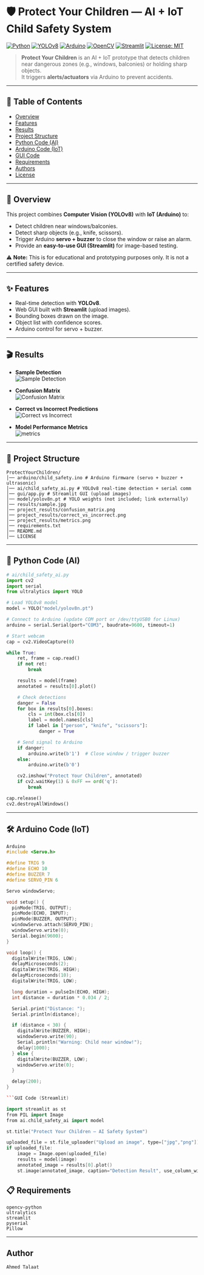 # 🛡️ Protect Your Children — AI + IoT Child Safety System

[![Python](https://img.shields.io/badge/Python-3.10+-3776AB?logo=python&logoColor=white)](#)
[![YOLOv8](https://img.shields.io/badge/YOLOv8-Ultralytics-0A0A0A?logo=ultralytics)](#)
[![Arduino](https://img.shields.io/badge/Arduino-Mega-00979D?logo=arduino&logoColor=white)](#)
[![OpenCV](https://img.shields.io/badge/OpenCV-Computer%20Vision-5C3EE8?logo=opencv&logoColor=white)](#)
[![Streamlit](https://img.shields.io/badge/Streamlit-GUI-FF4B4B?logo=streamlit&logoColor=white)](#)
[![License: MIT](https://img.shields.io/badge/License-MIT-green.svg)](LICENSE)

> **Protect Your Children** is an AI + IoT prototype that detects children near dangerous zones (e.g., windows, balconies) or holding sharp objects.  
> It triggers **alerts/actuators** via Arduino to prevent accidents.

---

## 📑 Table of Contents
- [Overview](#-overview)
- [Features](#-features)
- [Results](#-results)
- [Project Structure](#-project-structure)
- [Python Code (AI)](#-python-code-ai)
- [Arduino Code (IoT)](#-arduino-code-iot)
- [GUI Code](#-gui-code)
- [Requirements](#-requirements)
- [Authors](#-authors)
- [License](#-license)

---

## 🔎 Overview
This project combines **Computer Vision (YOLOv8)** with **IoT (Arduino)** to:
- Detect children near windows/balconies.
- Detect sharp objects (e.g., knife, scissors).
- Trigger Arduino **servo + buzzer** to close the window or raise an alarm.
- Provide an **easy-to-use GUI (Streamlit)** for image-based testing.

⚠️ **Note:** This is for educational and prototyping purposes only. It is not a certified safety device.

---

## ✨ Features
- Real-time detection with **YOLOv8**.  
- Web GUI built with **Streamlit** (upload images).  
- Bounding boxes drawn on the image.  
- Object list with confidence scores.  
- Arduino control for servo + buzzer.  

---

## 🎬 Results
- **Sample Detection**  
  ![Sample Detection](results/sample.jpg)

- **Confusion Matrix**  
  ![Confusion Matrix](project_results/confusion_matrix.png)

- **Correct vs Incorrect Predictions**  
  ![Correct vs Incorrect](project_results/correct_vs_incorrect.png)

- **Model Performance Metrics**  
  ![metrics](project_results/metrics.png)
  
---

## 📁 Project Structure
```
ProtectYourChildren/
│── arduino/child_safety.ino # Arduino firmware (servo + buzzer + ultrasonic)
│── ai/child_safety_ai.py # YOLOv8 real-time detection + serial comm
│── gui/app.py # Streamlit GUI (upload images)
│── model/yolov8n.pt # YOLO weights (not included; link externally)
│── results/sample.jpg
│── project_results/confusion_matrix.png
│── project_results/correct_vs_incorrect.png
│── project_results/metrics.png
│── requirements.txt
│── README.md
│── LICENSE
```

---

## 🐍 Python Code (AI)
```python
# ai/child_safety_ai.py
import cv2
import serial
from ultralytics import YOLO

# Load YOLOv8 model
model = YOLO("model/yolov8n.pt")

# Connect to Arduino (update COM port or /dev/ttyUSB0 for Linux)
arduino = serial.Serial(port="COM3", baudrate=9600, timeout=1)

# Start webcam
cap = cv2.VideoCapture(0)

while True:
    ret, frame = cap.read()
    if not ret:
        break

    results = model(frame)
    annotated = results[0].plot()

    # Check detections
    danger = False
    for box in results[0].boxes:
        cls = int(box.cls[0])
        label = model.names[cls]
        if label in ["person", "knife", "scissors"]:
            danger = True

    # Send signal to Arduino
    if danger:
        arduino.write(b'1')  # Close window / trigger buzzer
    else:
        arduino.write(b'0')

    cv2.imshow("Protect Your Children", annotated)
    if cv2.waitKey(1) & 0xFF == ord('q'):
        break

cap.release()
cv2.destroyAllWindows()

```
---

## 🛠 Arduino Code (IoT)
```C++
Arduino
#include <Servo.h>

#define TRIG 9
#define ECHO 10
#define BUZZER 7
#define SERVO_PIN 6

Servo windowServo;

void setup() {
  pinMode(TRIG, OUTPUT);
  pinMode(ECHO, INPUT);
  pinMode(BUZZER, OUTPUT);
  windowServo.attach(SERVO_PIN);
  windowServo.write(0);
  Serial.begin(9600);
}

void loop() {
  digitalWrite(TRIG, LOW);
  delayMicroseconds(2);
  digitalWrite(TRIG, HIGH);
  delayMicroseconds(10);
  digitalWrite(TRIG, LOW);

  long duration = pulseIn(ECHO, HIGH);
  int distance = duration * 0.034 / 2;

  Serial.print("Distance: ");
  Serial.println(distance);

  if (distance < 30) {
    digitalWrite(BUZZER, HIGH);
    windowServo.write(90);
    Serial.println("Warning: Child near window!");
    delay(1000);
  } else {
    digitalWrite(BUZZER, LOW);
    windowServo.write(0);
  }

  delay(200);
}

```GUI Code (Streamlit)

import streamlit as st
from PIL import Image
from ai.child_safety_ai import model

st.title("Protect Your Children — AI Safety System")

uploaded_file = st.file_uploader("Upload an image", type=["jpg","png"])
if uploaded_file:
    image = Image.open(uploaded_file)
    results = model(image)
    annotated_image = results[0].plot()
    st.image(annotated_image, caption="Detection Result", use_column_width=True)

```
## 📋 Requirements
```
opencv-python
ultralytics
streamlit
pyserial
Pillow
```
---
## Author
```
Ahmed Talaat
```

